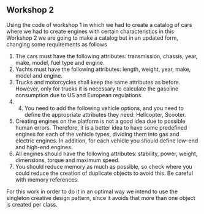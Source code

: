 ## Workshop 2
Using the code of workshop 1 in which we had to create a catalog of cars where we had to create engines with certain characteristics in this Workshop 2 we are going to make a catalog but in an updated form, changing some requirements as follows 
1. The cars must have the following attributes: transmission, chassis, year, make, model, fuel type and engine. 
2. Yachts must have the following attributes: length, weight, year, make, model and engine. 
3. Trucks and motorcycles shall keep the same attributes as before. However, only for trucks it is necessary to calculate the gasoline consumption due to US and European regulations. 
4. 4. You need to add the following vehicle options, and you need to define the appropriate attributes they need: Helicopter, Scooter. 
5. Creating engines on the platform is not a good idea due to possible human errors. Therefore, it is a better idea to have some predefined engines for each of the vehicle types, dividing them into gas and electric engines. In addition, for each vehicle you should define low-end and high-end engines.
6. All engines should have the following attributes: stability, power, weight, dimensions, torque and maximum speed. 
7. You should reduce memory as much as possible, so check where you could reduce the creation of duplicate objects to avoid this. Be careful with memory references.

For this work in order to do it in an optimal way we intend to use the singleton creative design pattern, since it avoids that more than one object is created per class. 
